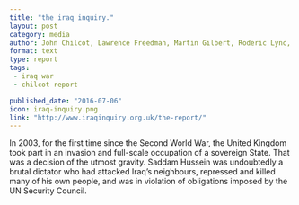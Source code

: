 ```yaml
---
title: "the iraq inquiry."
layout: post
category: media
author: John Chilcot, Lawrence Freedman, Martin Gilbert, Roderic Lync, and Usha Kumari Prashar
format: text
type: report
tags:
 - iraq war
 - chilcot report 

published_date: "2016-07-06"
icon: iraq-inquiry.png
link: "http://www.iraqinquiry.org.uk/the-report/"
---
```


In 2003, for the first time since the Second World War, the United Kingdom took
part in an invasion and full-scale occupation of a sovereign State. That was a
decision of the utmost gravity. Saddam Hussein was undoubtedly a brutal
dictator who had attacked Iraq’s neighbours, repressed and killed many of his
own people, and was in violation of obligations imposed by the UN Security
Council. 
